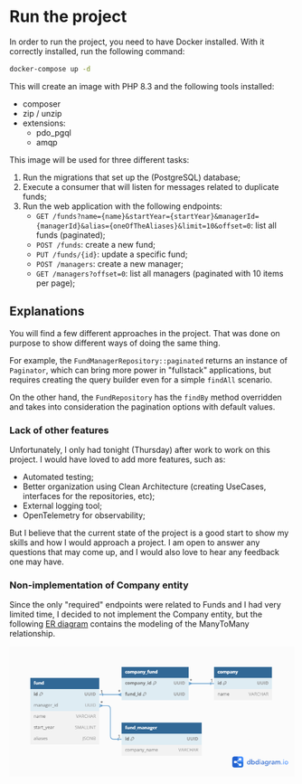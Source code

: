 # Run the project

In order to run the project, you need to have Docker installed. With it correctly installed, run the following command:

```bash
docker-compose up -d
```

This will create an image with PHP 8.3 and the following tools installed:
- composer
- zip / unzip
- extensions:
  - pdo_pgql
  - amqp

This image will be used for three different tasks:

1. Run the migrations that set up the (PostgreSQL) database;
2. Execute a consumer that will listen for messages related to duplicate funds;
3. Run the web application with the following endpoints:
    - `GET /funds?name={name}&startYear={startYear}&managerId={managerId}&alias={oneOfTheAliases}&limit=10&offset=0`: list all funds (paginated);
    - `POST /funds`: create a new fund;
    - `PUT /funds/{id}`: update a specific fund;
    - `POST /managers`: create a new manager;
    - `GET /managers?offset=0`: list all managers (paginated with 10 items per page);

## Explanations

You will find a few different approaches in the project. That was done on purpose to show different ways of doing the same thing.

For example, the `FundManagerRepository::paginated` returns an instance of `Paginator`, which can bring more power in "fullstack" applications, but requires creating the query builder even for a simple `findAll` scenario.

On the other hand, the `FundRepository` has the `findBy` method overridden and takes into consideration the pagination options with default values.

### Lack of other features

Unfortunately, I only had tonight (Thursday) after work to work on this project. I would have loved to add more features, such as:
- Automated testing;
- Better organization using Clean Architecture (creating UseCases, interfaces for the repositories, etc);
- External logging tool;
- OpenTelemetry for observability;

But I believe that the current state of the project is a good start to show my skills and how I would approach a project. I am open to answer any questions that may come up, and I would also love to hear any feedback one may have.

### Non-implementation of Company entity

Since the only "required" endpoints were related to Funds and I had very limited time, I decided to not implement the Company entity, but the following [ER diagram](https://dbdiagram.io/d/656965c03be14957871962f5) contains the modeling of the ManyToMany relationship. 

![ER Diagram](./er-diagram.png)
